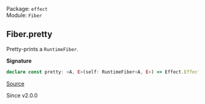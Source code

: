 Package: `effect`<br />
Module: `Fiber`<br />

## Fiber.pretty

Pretty-prints a `RuntimeFiber`.

**Signature**

```ts
declare const pretty: <A, E>(self: RuntimeFiber<A, E>) => Effect.Effect<string>
```

[Source](https://github.com/Effect-TS/effect/tree/main/packages/effect/src/Fiber.ts#L644)

Since v2.0.0